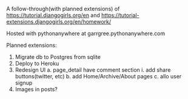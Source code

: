 A follow-through(with planned extensions) of https://tutorial.djangogirls.org/en and https://tutorial-extensions.djangogirls.org/en/homework/

Hosted with pythonanywhere at garrgree.pythonanywhere.com



Planned extensions:
1. Migrate db to Postgres from sqlite
2. Deploy to Heroku
3. Redesign UI
  a. page_detail have comment section
    i. add share buttons(twitter, etc)
  b. add Home/Archive/About pages
  c. allo user signup
4. Images in posts?
